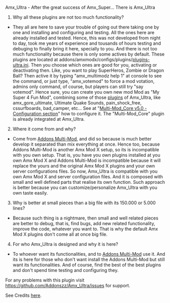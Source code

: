 Amx_Ultra - After the great success of Amx_Super... There is Amx_Ultra


1. Why all these plugins are not too much functionality?
 * They all are here to save your trouble of going out there taking one by one 
and installing and configuring and testing. All the ones here are already installed 
and tested. Hence, this was not developed from night to day, took me years of experience
and tousands of hours testing and debuging to finally bring it here, specially to you.
And there is not too much functionality because there is only some actives by default. 
These plugins are located at addons/amxmodx/configs/plugins/[plugins-ultra.ini](addons/amxmodx/configs/plugins.ini). 
Then you choose which ones are good for you, activating or deactivating then. 
Like, you want to play SuperHeros, Zombie or Dragon Ball? Then active it 
by typing "amx_multimodz help 1" at console to see the command, or just type, 
"amx_votemod"  to force a mod votation, admins only command, of course, 
but players can still try "say votemod".
Hence sure, you can create you own new mod Mod as "My Super 4 Fun Mod", 
combining some of those [plugins](addons/amxmodx/configs/plugins.ini) of 
Amx_Ultra, like amx_gore_ultimate, Ultimate Quake Sounds, 
pain_shock_free, cssurfboards, bad_camper, etc... 
See at "[Multi-Mod_Core v5.0 - Configuration section](https://forums.alliedmods.net/showthread.php?t=270188#Configuration)" 
how to configure it. 
The "Multi-Mod_Core" plugin is already integrated at Amx_Ultra.


2. Where it come from and why? 
 * Come from [Addons Multi-Mod](https://github.com/addonszz/AddonsMultiMod), 
 and did so because is much better develop it separated than mix everything at 
 once. Hence too, because Addons Multi-Mod is another Amx Mod X setup, 
 so its is incompatible with you own setup. That is, you have you own plugins 
 installed at you own Amx Mod X and Addons Multi-Mod is incompatible 
 because it will replace the yours and the original Amx Mod X plugins and 
 your own server configurations files. 
So now, Amx_Ultra is compatible with you own Amx Mod X and server 
configuration files. And it is composed with small and well defined parts that 
realise its own function. Such approach is better because you can 
customize/personalize Amx_Ultra with you own taste easily. 


3. Why is better at small pieces than a big file with its 150.000 or 5.000 lines?
 * Because such thing is a nightmare, then small and well related pieces are 
better to debug, that is, find bugs, add new related functionality, improve the 
code, whatever you want to. That is why the default Amx Mod X plugins 
don't come all at once big file.


4. For who Amx_Ultra is designed and why it is here?
 * To whoever want its functionalities, and to [Addons Multi-Mod](https://github.com/addonszz/AddonsMultiMod) use it. 
And its is here for those who don't want install the Addons Multi-Mod but 
still want its functionalities. And of course, find the best of the best 
plugins and don't spend time testing and configuring they.


For any problems with this plugin visit 
https://github.com/Addonszz/Amx_Ultra/issues 
for support.
 
See Credits [here](Credits.txt).
